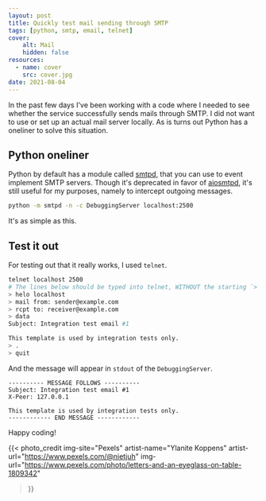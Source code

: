 ```yaml
---
layout: post
title: Quickly test mail sending through SMTP
tags: [python, smtp, email, telnet]
cover: 
    alt: Mail
    hidden: false
resources:
  - name: cover
    src: cover.jpg
date: 2021-08-04
---
```


In the past few days I've been working with a code where I needed to see whether the service successfully sends mails through SMTP.
I did not want to use or set up an actual mail server locally.
As is turns out Python has a oneliner to solve this situation.

<!--more-->

## Python oneliner

Python by default has a module called [smtpd](https://docs.python.org/3/library/smtpd.html), that you can use to event implement SMTP servers.
Though it's deprecated in favor of [aiosmtpd](http://aiosmtpd.readthedocs.io/), it's still useful for my purposes, namely to intercept outgoing messages.

```bash
python -m smtpd -n -c DebuggingServer localhost:2500
```

It's as simple as this.

## Test it out

For testing out that it really works, I used `telnet`.

```bash
telnet localhost 2500
# The lines below should be typed into telnet, WITHOUT the starting `>`
> helo localhost
> mail from: sender@example.com
> rcpt to: receiver@example.com
> data
Subject: Integration test email #1

This template is used by integration tests only.
> .
> quit
```

And the message will appear in `stdout` of the `DebuggingServer`.

```text
---------- MESSAGE FOLLOWS ----------
Subject: Integration test email #1
X-Peer: 127.0.0.1

This template is used by integration tests only.
------------ END MESSAGE ------------
```

Happy coding!

{{< photo_credit
    img-site="Pexels"
    artist-name="Ylanite Koppens"
    artist-url="https://www.pexels.com/@nietjuh"
    img-url="https://www.pexels.com/photo/letters-and-an-eyeglass-on-table-1809342"
>}}

